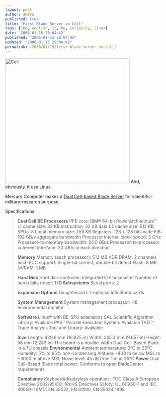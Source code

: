 ```yaml
---
layout: post
author: detro
published: true
title: "First Blade Server on Cell"
tags: [ibm, english, it, hw, curiosity, linux]
date: "2006-01-15 20:04:42"
published: "2006-01-15 20:04:42"
updated: "2006-01-15 20:04:42"
permalink: /2006/01/15/first-blade-server-on-cell/
---
```


<img src="http://www.mc.com/images/products/Cell-blade-chip-block-diagram_iv.jpg" alt="Cell" width="400" />
And, obviously, it use Linux.

Mercury Computer makes a <a href="http://www.mc.com/products/view/index.cfm?id=64&type=boards" target="_new">Dual Cell-based Blade Server</a> for scientific-military-research purpose.

Specifications:
<blockquote><strong>Dual Cell BE Processors</strong>
PPE core: IBM® 64-bit PowerArchitecture™
L1 cache size: 32 KB instruction; 32 KB data
L2 cache size: 512 KB
SPUs: 8
Local memory size: 256 KB
Registers: 128 x 128 bits wide
EIB: 192 GB/s aggregate bandwidth
Processor internal clock speed: 3 GHz
Processor-to-memory bandwidth: 24.0 GB/s
Processor-to-processor coherent interface: 20 GB/s in each direction

<strong>Memory</strong>
Memory (each processor): 512 MB XDR DRAM, 2 channels each
ECC support: Single-bit correct; double-bit detect
Flash: 8 MB
NVRAM: 1 MB

<strong>Hard Disk</strong>
Hard disk controller: Integrated IDE busmaster
Number of hard disks (max): 1
<strong>
IO Subsystems</strong>
Serial ports: 2

<strong>Expansion Options</strong>
Daughtercard: 2 optional InfiniBand cards

<strong>System Management</strong>
System management processor: H8 environmental monitor

<strong>Software</strong>
Linux® with BE-SPU extensions
SAL Scientific Algorithm Library: Available
PAS™ Parallel Execution System: Available
TATL™ Trace Analysis Tool and Library: Available

<strong>Size</strong>
Length: 429.9 mm (16.925 in)
Width: 245.3 mm (9.657 in)
Height: 58 mm (2.283 in)
The board is a double-width Dual Cell-Based Blade in a 7U chassis
<strong>
Environmental</strong>
Ambient temperature: 0°C to 35°C
Humidity: 5% to 95% non-condensing
Altitude: -400 m below MSL to +3000 m above MSL
Noise level: 45 dB from 1 m at 35°C
<strong>
Power</strong>
Dual Cell-Based Blade total power: Conforms to open BladeCenter requirements

<strong>Compliance</strong>
Keyboard/displayless operation : FCC Class A
European Directive 2002/95/EC: (RoHS Directive)
Safety: UL 60950-1 and IEC 60950-1
EMC: EN 55022, EN 61000, EN 55024:1998</blockquote>


